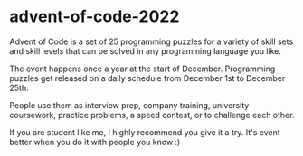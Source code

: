 # advent-of-code-2022

Advent of Code is a set of 25 programming puzzles for a variety of skill sets and skill levels that can be solved in any programming language you like.

The event happens once a year at the start of December. Programming puzzles get released on a daily schedule from December 1st to December 25th.

People use them as interview prep, company training, university coursework, practice problems, a speed contest, or to challenge each other.

If you are student like me, I highly recommend you give it a try. It's event better when you do it with people you know :)